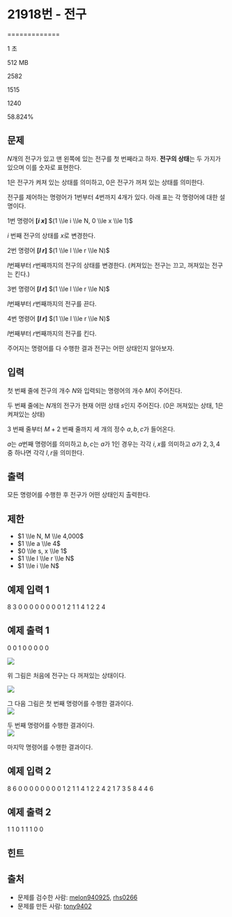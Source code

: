 # 21918번 - 전구


=============

1 초

512 MB

2582

1515

1240

58.824%

문제
--

$N$개의 전구가 있고 맨 왼쪽에 있는 전구를 첫 번째라고 하자. **전구의 상태**는 두 가지가 있으며 이를 숫자로 표현한다.

$1$은 전구가 켜져 있는 상태를 의미하고, $0$은 전구가 꺼져 있는 상태를 의미한다.

전구를 제어하는 명령어가 1번부터 4번까지 4개가 있다. 아래 표는 각 명령어에 대한 설명이다.

1번 명령어 **\[$i$ $x$\]** $(1 \\le i \\le N, 0 \\le x \\le 1)$

$i$ 번째 전구의 상태를 $x$로 변경한다.

2번 명령어 **\[$l$ $r$\]** $(1 \\le l \\le r \\le N)$

$l$번째부터 $r$번째까지의 전구의 상태를 변경한다. (켜져있는 전구는 끄고, 꺼져있는 전구는 킨다.)

3번 명령어 **\[$l$ $r$\]** $(1 \\le l \\le r \\le N)$

$l$번째부터 $r$번째까지의 전구를 끈다.

4번 명령어 **\[$l$ $r$\]** $(1 \\le l \\le r \\le N)$

$l$번째부터 $r$번째까지의 전구를 킨다.

주어지는 명령어를 다 수행한 결과 전구는 어떤 상태인지 알아보자.

입력
--

첫 번째 줄에 전구의 개수 $N$와 입력되는 명령어의 개수 $M$이 주어진다.

두 번째 줄에는 $N$개의 전구가 현재 어떤 상태 $s$인지 주어진다. ($0$은 꺼져있는 상태, $1$은 켜져있는 상태)

$3$ 번째 줄부터 $M + 2$ 번째 줄까지 세 개의 정수 $a, b, c$가 들어온다.

$a$는 $a$번째 명령어를 의미하고 $b, c$는 $a$가 1인 경우는 각각 $i, x$를 의미하고 $a$가 $2, 3, 4$ 중 하나면 각각 $l, r$을 의미한다.

출력
--

모든 명령어를 수행한 후 전구가 어떤 상태인지 출력한다.

제한
--

*   $1 \\le N, M \\le 4,000$
*   $1 \\le a \\le 4$
*   $0 \\le s, x \\le 1$
*   $1 \\le l \\le r \\le N$
*   $1 \\le i \\le N$

예제 입력 1
-------

8 3
0 0 0 0 0 0 0 0
1 2 1
1 4 1
2 2 4

예제 출력 1
-------

0 0 1 0 0 0 0 0

![](https://upload.acmicpc.net/b4f011d9-ee3d-460e-aab9-97d4fd61e6cf/-/crop/1920x332/0,392/-/preview/)

위 그림은 처음에 전구는 다 꺼져있는 상태이다.

![](https://upload.acmicpc.net/d184a7f3-a9f5-459f-802c-ef1acbd4564c/-/crop/1920x324/0,383/-/preview/)

그 다음 그림은 첫 번째 명령어를 수행한 결과이다.  
![](https://upload.acmicpc.net/cd49968f-6c51-4bfe-bccd-1d0e6efa1a8b/-/crop/1920x319/0,385/-/preview/)

두 번째 명령어를 수행한 결과이다.  
![](https://upload.acmicpc.net/5e4d2c97-0714-42f0-ac79-6bbfe7e57b6e/-/crop/1920x312/0,388/-/preview/)

마지막 명령어를 수행한 결과이다.

예제 입력 2
-------

8 6
0 0 0 0 0 0 0 0
1 2 1
1 4 1
2 2 4
2 1 7
3 5 8
4 4 6

예제 출력 2
-------

1 1 0 1 1 1 0 0

힌트
--

출처
--

*   문제를 검수한 사람: [melon940925](/user/melon940925), [rhs0266](/user/rhs0266)
*   문제를 만든 사람: [tony9402](/user/tony9402)